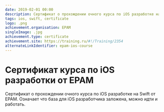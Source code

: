 ```yaml
---
date: 2019-02-01 00:00
description: Сертификат о прохождении очного курса по iOS разработке на Swift от EPAM.
tags: ios, swift, certificate
logo: .png
achievement.organisation: EPAM
singleImage: .jpg
achievement.type: certificate
achievement.site: https://training.ru/#!/Training/2354
alternateLinkIdentifier: epam-ios-course
---
```

# Сертификат курса по iOS разработки от EPAM

Сертификат о прохождении очного курса по iOS разработке на Swift от EPAM. Означает что база для iOS разработчика заложена, можно идти и работать.

